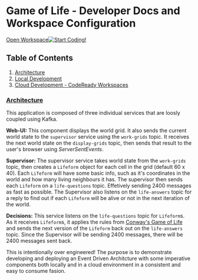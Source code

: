 # Game of Life - Developer Docs and Workspace Configuration

[Open Workspace](https://codeready-openshift-workspaces.apps.cluster-11b4.11b4.sandbox1706.opentlc.com/f?url=https://github.com/pittar-gameoflife/developers.git)[![Start Coding!](developer-workspace.svg)](https://codeready-openshift-workspaces.apps.cluster-11b4.11b4.sandbox1706.opentlc.com/f?url=https://github.com/pittar-gameoflife/developers.gito)


## Table of Contents

1. [Architecture](#architecture)
2. [Local Development](#local-development)
3. [Cloud Development - CodeReady Workspaces](#cloud)

### <a href="#architecture">Architecture</a>

This application is composed of three individual services that are loosly coupled using Kafka.

**Web-UI:** This component displays the world grid. It also sends the current world state to the `supervisor` service using the `work-grids` topic.  It receives the next world state on the `display-grids` topic, then sends that result to the user's browser using *ServerSentEvents*.

**Supervisor:** The supervisor service takes world state from the `work-grids` topic, then creates a `Lifeform` object for each cell in the grid (default 60 x 40).  Each `Lifeform` will have some basic info, such as it's coordinates in the world and how many living neighbours it has.  The supervisor then sends each `Lifeform` on a `life-questions` topic.  Effetively sending 2400 messages as fast as possible.  The Supervisor also listens on the `life-answers` topic for a reply to find out if each `Lifeform` will be alive or not in the next iteration of the world.

**Decisions:** This service listens on the `life-questions` topic for `Lifeform`s.  As it receives `Lifeform`s, it applies the rules from [Conway's Game of Life]() and sends the next version of the `Lifeform` back out on the `life-answers` topic.  Since the Supervisor will be sending 2400 messages, there will be 2400 messages sent back.

This is intentionally over engineered!  The purpose is to demonstrate developing and deploying an Event Driven Architcture with some imperative components both locally and in a cloud environment in a consistent and easy to consume fasion.
